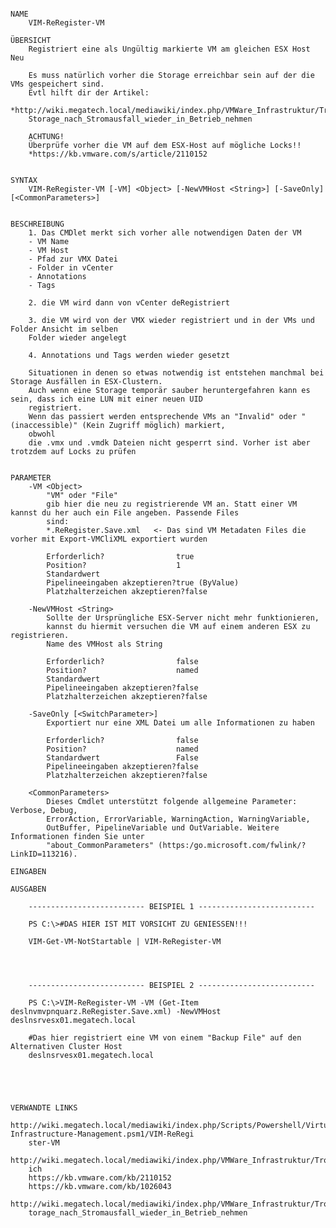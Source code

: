 ﻿```

NAME
    VIM-ReRegister-VM
    
ÜBERSICHT
    Registriert eine als Ungültig markierte VM am gleichen ESX Host Neu
    
    Es muss natürlich vorher die Storage erreichbar sein auf der die VMs gespeichert sind.
    Evtl hilft dir der Artikel:
    *http://wiki.megatech.local/mediawiki/index.php/VMWare_Infrastruktur/Troubleshooting/vSphere_Infrastruktur_mit_VSA_
    Storage_nach_Stromausfall_wieder_in_Betrieb_nehmen
    
    ACHTUNG!
    Überprüfe vorher die VM auf dem ESX-Host auf mögliche Locks!!
    *https://kb.vmware.com/s/article/2110152
    
    
SYNTAX
    VIM-ReRegister-VM [-VM] <Object> [-NewVMHost <String>] [-SaveOnly] [<CommonParameters>]
    
    
BESCHREIBUNG
    1. Das CMDlet merkt sich vorher alle notwendigen Daten der VM
    - VM Name
    - VM Host
    - Pfad zur VMX Datei
    - Folder in vCenter
    - Annotations
    - Tags
    
    2. die VM wird dann von vCenter deRegistriert
    
    3. die VM wird von der VMX wieder registriert und in der VMs und Folder Ansicht im selben
    Folder wieder angelegt
    
    4. Annotations und Tags werden wieder gesetzt
    
    Situationen in denen so etwas notwendig ist entstehen manchmal bei Storage Ausfällen in ESX-Clustern.
    Auch wenn eine Storage temporär sauber heruntergefahren kann es sein, dass ich eine LUN mit einer neuen UID 
    registriert.
    Wenn das passiert werden entsprechende VMs an "Invalid" oder "(inaccessible)" (Kein Zugriff möglich) markiert, 
    obwohl
    die .vmx und .vmdk Dateien nicht gesperrt sind. Vorher ist aber trotzdem auf Locks zu prüfen
    

PARAMETER
    -VM <Object>
        "VM" oder "File"
        gib hier die neu zu registrierende VM an. Statt einer VM kannst du her auch ein File angeben. Passende Files 
        sind:
        *.ReRegister.Save.xml   <- Das sind VM Metadaten Files die vorher mit Export-VMCliXML exportiert wurden
        
        Erforderlich?                true
        Position?                    1
        Standardwert                 
        Pipelineeingaben akzeptieren?true (ByValue)
        Platzhalterzeichen akzeptieren?false
        
    -NewVMHost <String>
        Sollte der Ursprüngliche ESX-Server nicht mehr funktionieren, 
        kannst du hiermit versuchen die VM auf einem anderen ESX zu registrieren.
        Name des VMHost als String
        
        Erforderlich?                false
        Position?                    named
        Standardwert                 
        Pipelineeingaben akzeptieren?false
        Platzhalterzeichen akzeptieren?false
        
    -SaveOnly [<SwitchParameter>]
        Exportiert nur eine XML Datei um alle Informationen zu haben
        
        Erforderlich?                false
        Position?                    named
        Standardwert                 False
        Pipelineeingaben akzeptieren?false
        Platzhalterzeichen akzeptieren?false
        
    <CommonParameters>
        Dieses Cmdlet unterstützt folgende allgemeine Parameter: Verbose, Debug,
        ErrorAction, ErrorVariable, WarningAction, WarningVariable,
        OutBuffer, PipelineVariable und OutVariable. Weitere Informationen finden Sie unter 
        "about_CommonParameters" (https:/go.microsoft.com/fwlink/?LinkID=113216). 
    
EINGABEN
    
AUSGABEN
    
    -------------------------- BEISPIEL 1 --------------------------
    
    PS C:\>#DAS HIER IST MIT VORSICHT ZU GENIESSEN!!!
    
    VIM-Get-VM-NotStartable | VIM-ReRegister-VM
    
    
    
    
    -------------------------- BEISPIEL 2 --------------------------
    
    PS C:\>VIM-ReRegister-VM -VM (Get-Item deslnvmvpnquarz.ReRegister.Save.xml) -NewVMHost deslnsrvesx01.megatech.local
    
    #Das hier registriert eine VM von einem "Backup File" auf den Alternativen Cluster Host 
    deslnsrvesx01.megatech.local
    
    
    
    
    
VERWANDTE LINKS
    http://wiki.megatech.local/mediawiki/index.php/Scripts/Powershell/Virtual-Infrastructure-Management.psm1/VIM-ReRegi
    ster-VM
    http://wiki.megatech.local/mediawiki/index.php/VMWare_Infrastruktur/Troubleshooting/Zugriff_auf_vmx_nicht_m%C3%B6gl
    ich
    https://kb.vmware.com/kb/2110152
    https://kb.vmware.com/kb/1026043
    http://wiki.megatech.local/mediawiki/index.php/VMWare_Infrastruktur/Troubleshooting/vSphere_Infrastruktur_mit_VSA_S
    torage_nach_Stromausfall_wieder_in_Betrieb_nehmen



```

